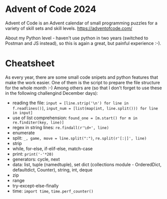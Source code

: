 
# Advent of Code 2024
Advent of Code is an Advent calendar of small programming puzzles for a variety of skill sets and skill levels. 
https://adventofcode.com/

About my Python level - haven't use python in two years (switched to Postman and JS instead), so this is again a great, but painful experience :-).

# Cheatsheet
As every year, there are some small code snipets and python features that make the work easier. One of them is the script to prepare the file structure for the whole month :-)
Among others are (so that I don't forget to use these in the following challengind December days):
* reading the file: `input = [line.strip('\n') for line in f.readlines()]`, `input_num = [list(map(int, line.split())) for line in input]`
* use of list comprehension: `found_one = [m.start() for m in re.finditer(key, line)]`
* regex in string lines: `re.findall(r'\d+', line)`
* enumerate
* split: `_, game, move = line.split(":")`, `re.split(r'[:|]', line)`
* strip
* while, for-else, if-elif-else, match-case 
* print: `print('-'*20)`
* generators: cycle, next
* data: list, tuple (namedtuple), set  dict (collections module - OrderedDict, defaultdict, Counter), string, int, deque
* zip
* range
* try-except-else-finally
* time: `import time`, `time.perf_counter()`